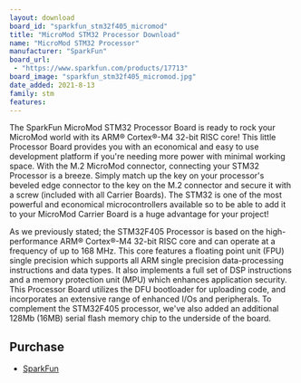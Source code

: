 ```yaml
---
layout: download
board_id: "sparkfun_stm32f405_micromod"
title: "MicroMod STM32 Processor Download"
name: "MicroMod STM32 Processor"
manufacturer: "SparkFun"
board_url:
 - "https://www.sparkfun.com/products/17713"
board_image: "sparkfun_stm32f405_micromod.jpg"
date_added: 2021-8-13
family: stm
features:
---
```


The SparkFun MicroMod STM32 Processor Board is ready to rock your MicroMod world with its ARM® Cortex®-M4 32-bit RISC core! This little Processor Board provides you with an economical and easy to use development platform if you're needing more power with minimal working space. With the M.2 MicroMod connector, connecting your STM32 Processor is a breeze. Simply match up the key on your processor's beveled edge connector to the key on the M.2 connector and secure it with a screw (included with all Carrier Boards). The STM32 is one of the most powerful and economical microcontrollers available so to be able to add it to your MicroMod Carrier Board is a huge advantage for your project!

As we previously stated; the STM32F405 Processor is based on the high-performance ARM® Cortex®-M4 32-bit RISC core and can operate at a frequency of up to 168 MHz. This core features a floating point unit (FPU) single precision which supports all ARM single precision data-processing instructions and data types. It also implements a full set of DSP instructions and a memory protection unit (MPU) which enhances application security. This Processor Board utilizes the DFU bootloader for uploading code, and incorporates an extensive range of enhanced I/Os and peripherals. To complement the STM32F405 processor, we've also added an additional 128Mb (16MB) serial flash memory chip to the underside of the board.


## Purchase
* [SparkFun](https://www.sparkfun.com/products/17713)
